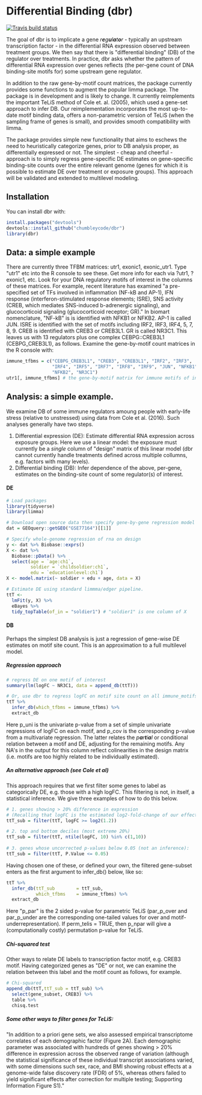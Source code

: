 
<!-- README.md is generated from README.Rmd. Please edit that file -->
Differential Binding (dbr)
==========================

[![Travis build status](https://travis-ci.org/chumbleycode/dbr.svg?branch=master)](https://travis-ci.org/chumbleycode/dbr) 

The goal of dbr is to implicate a gene *r**e**g**u**l**a**t**o**r* - typically an upstream transcription factor - in the differential RNA expression observed between treatment groups. We then say that there is "differential binding" (DB) of the regulator over treatments. In practice, dbr asks whether the pattern of differential RNA expression over genes reflects (the per-gene count of DNA binding-site motifs for) some upstream gene regulator.

In addition to the raw gene-by-motif count matrices, the package currently provides some functions to augment the popular limma package. The package is in development and is likely to change. It currently reimplements the important TeLiS method of Cole et. al. (2005), which used a gene-set approach to infer DB. Our reimplementation incorporates the most up-to-date motif binding data, offers a non-parametric version of TeLiS (when the sampling frame of genes is small), and provides smooth compatibility with limma.

The package provides simple new functionality that aims to eschews the need to heuristically categorize genes, prior to DB analysis proper, as differentially expressed or not. The simplest - cheap and cheerful - approach is to simply regress gene-specific DE estimates on gene-specific binding-site counts over the entire relevant genome (genes for which it is possible to estimate DE over treatment or exposure groups). This approach will be validated and extended to multilevel modeling.

Installation
------------

You can install dbr with:

``` r
install.packages("devtools")
devtools::install_github("chumbleycode/dbr")
library(dbr)
```

Data: a simple example
----------------------

There are currently three TFBM matrices: utr1, exonic1, exonic\_utr1. Type "utr1" etc into the R console to see these. Get more info for each via ?utr1, ?exonic1, etc. Look for your DNA regulatory motifs of interest in the columns of these matrices. For example, recent literature has examined "a pre-specified set of TFs involved in inflammation (NF-kB and AP-1), IFN response (interferon-stimulated response elements; ISRE), SNS activity (CREB, which mediates SNS-induced b-adrenergic signaling), and glucocorticoid signaling (glucocorticoid receptor; GR)." In biomart nomenclature, "NF-kB" is is identified with NFKB1 or NFKB2. AP-1 is called JUN. ISRE is identified with the set of motifs including IRF2, IRF3, IRF4, 5, 7, 8, 9. CREB is identified with CREB3 or CREB3L1. GR is called NR3C1. This leaves us with 13 regulators plus one complex CEBPG::CREB3L1 (CEBPG\_CREB3L1), as follows. Examine the gene-by-motif count matrices in the R console with:

``` r
immune_tfbms = c("CEBPG_CREB3L1", "CREB3", "CREB3L1", "IRF2", "IRF3",
                 "IRF4", "IRF5", "IRF7", "IRF8", "IRF9", "JUN", "NFKB1", 
                 "NFKB2", "NR3C1")
utr1[, immune_tfbms] # the gene-by-motif matrix for immune motifs of interest
```

Analysis: a simple example.
---------------------------

We examine DB of some immune regulators amoung people with early-life stress (relative to unstressed) using data from Cole et al. (2016). Such analyses generally have two steps.

1.  Differential expression (DE): Estimate differential RNA expression across exposure groups. Here we use a linear model: the exposure must currently be a *single* column of "design" matrix of this linear model (dbr cannot currently handle treatments defined across multiple collumns, e.g. factors with many levels).
2.  Differential binding (DB): Infer dependence of the above, per-gene, estimates on the binding-site count of some regulator(s) of interest.

#### DE

``` r
# Load packages
library(tidyverse)
library(limma)

# Download open source data then specify gene-by-gene regression model
dat = GEOquery::getGEO("GSE77164")[[1]]

# Specify whole-genome regression of rna on design
y <- dat %>% Biobase::exprs()
X <- dat %>%
  Biobase::pData() %>%
  select(age = `age:ch1`,
         soldier = `childsoldier:ch1`,
         edu = `educationlevel:ch1`)
X <- model.matrix(~ soldier + edu + age, data = X) 

# Estimate DE using standard limmma/edger pipeline. 
ttT <-
  lmFit(y, X) %>%
  eBayes %>%
  tidy_topTable(of_in = "soldier1") # "soldier1" is one column of X
```

#### DB

Perhaps the simplest DB analysis is just a regression of gene-wise DE estimates on motif site count. This is an approximation to a full multilevel model.

##### Regression approach

``` r
# regress DE on one motif of interest
summary(lm(logFC ~ NR3C1, data = append_db(ttT))) 

# Or, use dbr to regress logFC on motif site count on all immune_motifs: beware multiple testing
ttT %>%
  infer_db(which_tfbms = immune_tfbms) %>%
  extract_db
```

Here p\_uni is the univariate p-value from a set of simple univariate regressions of logFC on each motif, and p\_cov is the corresponding p-value from a multivariate regression. The latter relates the *p**a**r**t**i**a**l* or conditional relation between a motif and DE, adjusting for the remaining motifs. Any NA's in the output for this column reflect colinearities in the design matrix (i.e. motifs are too highly related to be individually estimated).

##### An alternative approach (see Cole et al)

This approach requires that we first filter some genes to label as categorically DE, e.g. those with a high logFC. This filtering is not, in itself, a statistical inference. We give three examples of how to do this below.

``` r
# 1. genes showing > 20% difference in expression
# (Recalling that logFC is the estimated log2-fold-change of our effect) 
ttT_sub = filter(ttT, logFC >= log2(1.2))

# 2. top and bottom deciles (most extreme 20%)
ttT_sub = filter(ttT, ntile(logFC, 10) %in% c(1,10))
 
# 3. genes whose uncorrected p-values below 0.05 (not an inference):
ttT_sub = filter(ttT, P.Value <= 0.05)
```

Having chosen one of these, or defined your own, the filtered gene-subset enters as the first argument to infer\_db() below, like so:

``` r
ttT %>%
  infer_db(ttT_sub        = ttT_sub,
           which_tfbms    = immune_tfbms) %>%
  extract_db
```

Here "p\_par" is the 2 sided p-value for parametric TeLiS (par\_p\_over and par\_p\_under are the corresponding one-tailed values for over and motif-underrepresentation). If perm\_telis = TRUE, then p\_npar will give a (computationally costly) permutation p-value for TeLiS.

##### Chi-squared test

Other ways to relate DE labels to transcription factor motif, e.g. CREB3 motif. Having categorized genes as "DE" or not, we can examine the relation between this label and the motif count as follows, for example.

``` r
# Chi-squared
append_db(ttT,ttT_sub = ttT_sub) %>% 
  select(gene_subset, CREB3) %>% 
  table %>% 
  chisq.test
```

##### Some other ways to filter genes for TeLiS:

"In addition to a priori gene sets, we also assessed empirical transcriptome correlates of each demographic factor (Figure 2A). Each demographic parameter was associated with hundreds of genes showing &gt; 20% difference in expression across the observed range of variation (although the statistical significance of these individual transcript associations varied, with some dimensions such sex, race, and BMI showing robust effects at a genome-wide false discovery rate (FDR) of 5%, whereas others failed to yield significant effects after correction for multiple testing; Supporting Information Figure S1)."
